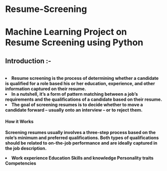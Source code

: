 # Resume-Screening<br>
# Machine Learning Project on Resume Screening using Python<br>
<h2>Introduction :-</h2><br>
<b>
  <li>Resume screening is the process of determining whether a candidate is qualified for a role based his or her education, experience, and other information captured on their resume.</li>
  <li>In a nutshell, it’s a form of pattern matching between a job’s requirements and the qualifications of a candidate based on their resume.</li>
  <li>The goal of screening resumes is to decide whether to move a candidate forward – usually onto an interview – or to reject them.</li>
  <h4>How it Works</h4>
  <p>Screening resumes usually involves a three-step process based on the role’s minimum and preferred qualifications. Both types of qualifications should be related to on-the-job performance and are ideally captured in the job description.</p>
  <li>Work experience
Education
Skills and knowledge
Personality traits
Competencies</li>
</b>
